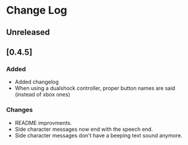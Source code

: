 # Change Log
 
## Unreleased

## [0.4.5]
### Added
- Added changelog
- When using a dualshock controller, proper button names are said (instead of xbox ones)

### Changes
- README improvments.
- Side character messages now end with the speech end.
- Side character messages don't have a beeping text sound anymore.

